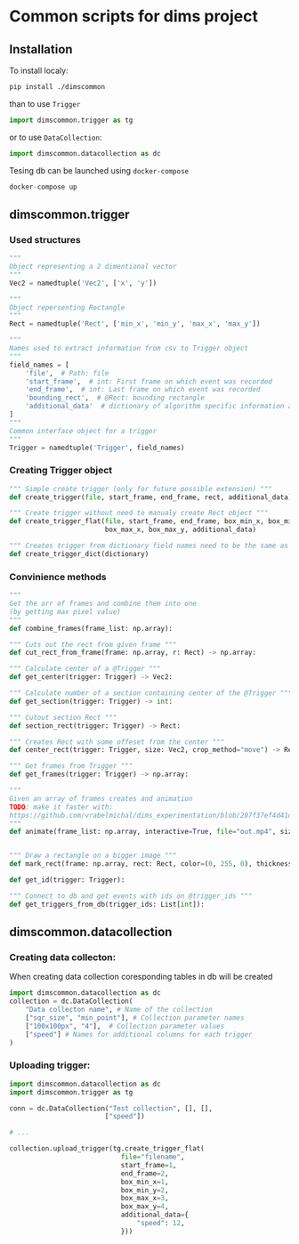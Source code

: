 # Common scripts for dims project

## Installation

To install localy:

```bash
pip install ./dimscommon
```

than to use `Trigger`

```python
import dimscommon.trigger as tg
```

or to use `DataCollection`:

```python
import dimscommon.datacollection as dc
```

Tesing db can be launched using `docker-compose`

```python
docker-compose up
```


## dimscommon.trigger

### Used structures

```python
"""
Object representing a 2 dimentional vector
"""
Vec2 = namedtuple('Vec2', ['x', 'y'])
```
```python
"""
Object repersenting Rectangle
"""
Rect = namedtuple('Rect', ['min_x', 'min_y', 'max_x', 'max_y'])
```
```python
"""
Names used to extract information from csv to Trigger object
"""
field_names = [
    'file',  # Path: file
    'start_frame',  # int: First frame on which event was recorded
    'end_frame',  # int: Last frame on which event was recorded
    'bounding_rect',  # @Rect: bounding rectangle
    'additional_data'  # dictionary of algorithm specific information about the trigger
]
"""
Common interface object for a trigger
"""
Trigger = namedtuple('Trigger', field_names)
```


### Creating Trigger object
```python
""" Simple create trigger (only for future possible extension) """
def create_trigger(file, start_frame, end_frame, rect, additional_data)
```

```python
""" Create trigger without need to manualy create Rect object """
def create_trigger_flat(file, start_frame, end_frame, box_min_x, box_min_y,
                        box_max_x, box_max_y, additional_data)
```

```python
""" Creates trigger from dictionary field names need to be the same as @field_names """
def create_trigger_dict(dictionary)
```

### Convinience methods

```python
"""
Get the arr of frames and combine them into one
(by getting max pixel value)
"""
def combine_frames(frame_list: np.array):

""" Cuts out the rect from given frame """
def cut_rect_from_frame(frame: np.array, r: Rect) -> np.array:

""" Calculate center of a @Trigger """
def get_center(trigger: Trigger) -> Vec2:

""" Calculate number of a section containing center of the @Trigger """
def get_section(trigger: Trigger) -> int:

""" Cutout section Rect """
def section_rect(trigger: Trigger) -> Rect:

""" Creates Rect with some offeset from the center """
def center_rect(trigger: Trigger, size: Vec2, crop_method="move") -> Rect:

""" Get frames from Trigger """
def get_frames(trigger: Trigger) -> np.array:

"""
Given an array of frames creates and animation
TODO: make it faster with:
https://github.com/vrabelmichal/dims_experimentation/blob/207f37ef4d41dbae366570a9a58ae58ce724f3af/visualization.py#L95-L142
"""
def animate(frame_list: np.array, interactive=True, file="out.mp4", size=None):


""" Draw a rectangle on a bigger image """
def mark_rect(frame: np.array, rect: Rect, color=(0, 255, 0), thickness=2):

def get_id(trigger: Trigger):

""" Connect to db and get events with ids on @trigger_ids """
def get_triggers_from_db(trigger_ids: List[int]):
```


## dimscommon.datacollection

### Creating data collecton:

When creating data collection coresponding tables in db will be created

```python
import dimscommon.datacollection as dc
collection = dc.DataCollection(
    "Data collecton name", # Name of the collection 
    ["sqr_size", "min_point"], # Collection parameter names 
    ["100x100px", "4"],  # Collection parameter values
    ["speed"] # Names for additional columns for each trigger
)
```

### Uploading trigger:

```python
import dimscommon.datacollection as dc
import dimscommon.trigger as tg

conn = dc.DataCollection("Test collection", [], [],
                        ["speed"])

# ...

collection.upload_trigger(tg.create_trigger_flat(
                            file="filename",
                            start_frame=1,
                            end_frame=2,
                            box_min_x=1,
                            box_min_y=2,
                            box_max_x=3,
                            box_max_y=4,
                            additional_data={
                                "speed": 12,
                            }))
```
